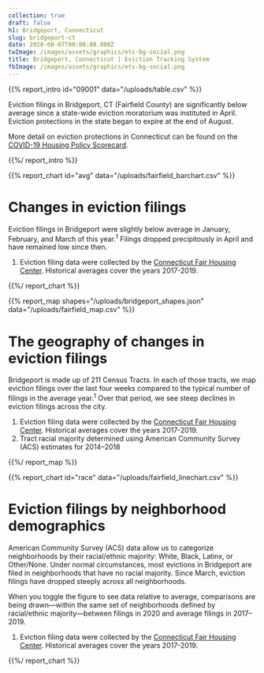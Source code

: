 ```yaml
---
collection: true
draft: false
h1: Bridgeport, Connecticut
slug: bridgeport-ct
date: 2020-08-07T00:00:00.000Z
twImage: /images/assets/graphics/ets-bg-social.png
title: Bridgeport, Connecticut | Eviction Tracking System
fbImage: /images/assets/graphics/ets-bg-social.png
---
```


{{% report_intro id="09001" data="/uploads/table.csv" %}}



Eviction filings in Bridgeport, CT (Fairfield County) are significantly below average since a state-wide eviction moratorium was instituted in April. Eviction protections in the state began to expire at the end of August. 

More detail on eviction protections in Connecticut can be found on the [COVID-19 Housing Policy Scorecard](https://evictionlab.org/covid-policy-scorecard/ct/).



{{%/ report_intro %}}



{{% report_chart id="avg" data="/uploads/fairfield_barchart.csv" %}}







# Changes in eviction filings

Eviction filings in Bridgeport were slightly below average in January, February, and March of this year.<sup>1</sup> Filings dropped precipitously in April and have remained low since then. 

1. Eviction filing data were collected by the [Connecticut Fair Housing Center](https://www.ctfairhousing.org/). Historical averages cover the years 2017-2019.








{{%/ report_chart %}}



{{% report_map shapes="/uploads/bridgeport_shapes.json" data="/uploads/fairfield_map.csv" %}}

# The geography of changes in eviction filings

Bridgeport is made up of 211 Census Tracts. In each of those tracts, we map eviction filings over the last four weeks compared to the typical number of filings in the average year.<sup>1</sup> Over that period, we see steep declines in eviction filings across the city.

1. Eviction filing data were collected by the [Connecticut Fair Housing Center](https://www.ctfairhousing.org/). Historical averages cover the years 2017-2019.
2. Tract racial majority determined using American Community Survey (ACS) estimates for 2014–2018

{{%/ report_map %}}



{{% report_chart id="race" data="/uploads/fairfield_linechart.csv" %}}





# Eviction filings by neighborhood demographics

American Community Survey (ACS) data allow us to categorize neighborhoods by their racial/ethnic majority: White, Black, Latinx, or Other/None. Under normal circumstances, most evictions in Bridgeport are filed in neighborhoods that have no racial majority. Since March, eviction filings have dropped steeply across all neighborhoods.

When you toggle the figure to see data relative to average, comparisons are being drawn—within the same set of neighborhoods defined by racial/ethnic majority—between filings in 2020 and average filings in 2017–2019.

1. Eviction filing data were collected by the [Connecticut Fair Housing Center](https://www.ctfairhousing.org/). Historical averages cover the years 2017-2019.





{{%/ report_chart %}}